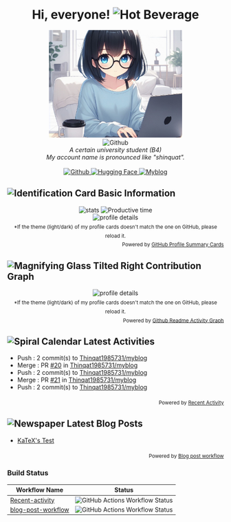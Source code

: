 <h1 align="center">Hi, everyone! <img src="https://raw.githubusercontent.com/Tarikul-Islam-Anik/Animated-Fluent-Emojis/master/Emojis/Food/Hot%20Beverage.png" alt="Hot Beverage" width="30" height="30" /></h1>

<div align="center">
  <img src="./images/_68106c07-2baa-43fd-bff9-4cad1716413b___.jpg" alt="Picture" height="250px"/>
  <br>
  <picture>
    <source
      srcset="https://readme-typing-svg.demolab.com?font=IBM+Plex+Mono&weight=600&pause=1000&color=FFFFFF&center=true&vCenter=true&random=false&width=435&lines=I'm+Thinqat+(Thinqat1985731)."
      alt="Typing SVG"
      media="(prefers-color-scheme: dark)"
    />
    <source
      srcset="https://readme-typing-svg.demolab.com?font=IBM+Plex+Mono&weight=600&pause=1000&color=000000&center=true&vCenter=true&random=false&width=435&lines=I'm+Thinqat+(Thinqat1985731)."
      alt="Typing SVG"
      media="(prefers-color-scheme: light)"
    />
    <img src="https://readme-typing-svg.demolab.com?font=IBM+Plex+Mono&weight=600&pause=1000&color=FFFFFF&random=false&width=435&lines=I'm+Thinqat+(Thinqat1985731)."  alt="Github"/>
  </picture>
  <br>
  <i>
      A certain university student (B4)<br>
      My account name is pronounced like "shinquat".<br>
  </i>
  <br>
  <a href="https://github.com/Thinqat1985731" target="_blank">
  <picture>
    <source
      srcset="https://img.shields.io/badge/GitHub-444444.svg?style=for-the-badge&logo=github"
      media="(prefers-color-scheme: dark)"
    />
    <source
      srcset="https://img.shields.io/badge/GitHub-000000.svg?style=for-the-badge&logo=github"
      media="(prefers-color-scheme: light)"
    />
    <img src="https://img.shields.io/badge/-Github-444444.svg?style=for-the-badge&logo=github" alt="Github"/>
  </picture>
  </a>
  <a href="https://huggingface.co/Thinqat1985731" target="_blank">
    <picture>
      <source
        srcset="https://img.shields.io/badge/Hugging_Face-444444.svg?style=for-the-badge"
        media="(prefers-color-scheme: dark)"
      />
      <source
        srcset="https://img.shields.io/badge/Hugging_Face-000000.svg?style=for-the-badge"
        media="(prefers-color-scheme: light)"
      />
      <img src="https://img.shields.io/badge/Hugging_Face-444444.svg?style=for-the-badge" alt="Hugging Face"/>
    </picture>
  </a>
  <a href="https://thinqat.vercel.app/" target="_blank">
    <picture>
    <source
      srcset="https://img.shields.io/badge/Myblog-444444.svg?style=for-the-badge&logo=nextdotjs"
      media="(prefers-color-scheme: dark)"
    />
    <source
      srcset="https://img.shields.io/badge/Myblog-000000.svg?style=for-the-badge&logo=nextdotjs"
      media="(prefers-color-scheme: light)"
    />
    <img src="https://img.shields.io/badge/Myblog-444444.svg?style=for-the-badge&logo=nextdotjs" alt="Myblog"/>
  </picture>
  </a>
</div>

<h2> <img src="https://raw.githubusercontent.com/Tarikul-Islam-Anik/Animated-Fluent-Emojis/master/Emojis/Objects/Identification%20Card.png" alt="Identification Card" width="25" height="25" /> Basic Information </h2>

<div align="center">
  <picture>
    <source
      srcset="http://github-profile-summary-cards.vercel.app/api/cards/stats?username=Thinqat1985731&theme=nord_dark"
      media="(prefers-color-scheme: dark)"
      height="160px"
    />
    <source
      srcset="http://github-profile-summary-cards.vercel.app/api/cards/stats?username=Thinqat1985731&theme=nord_bright"
      media="(prefers-color-scheme: light)"
      height="160px"
    />
    <img src="http://github-profile-summary-cards.vercel.app/api/cards/stats?username=Thinqat1985731" alt="stats"/>
  </picture>
  <picture>
    <source
      srcset="http://github-profile-summary-cards.vercel.app/api/cards/productive-time?username=Thinqat1985731&theme=nord_dark"
      media="(prefers-color-scheme: dark)"
      height="160px"
    />
    <source
      srcset="http://github-profile-summary-cards.vercel.app/api/cards/productive-time?username=Thinqat1985731&theme=nord_bright"
      media="(prefers-color-scheme: light)"
      height="160px"
    />
    <img src="http://github-profile-summary-cards.vercel.app/api/cards/stats?username=Thinqat1985731" alt="Productive time"/>
  </picture>
</div>

<div align="center">
  <picture>
    <source
      srcset="http://github-profile-summary-cards.vercel.app/api/cards/profile-details?username=Thinqat1985731&utcOffset=9&theme=nord_dark"
      media="(prefers-color-scheme: dark)"
      height="155px"
    />
    <source
      srcset="http://github-profile-summary-cards.vercel.app/api/cards/profile-details?username=Thinqat1985731&utcOffset=9&theme=nord_bright"
      media="(prefers-color-scheme: light)"
      height="155px"
    />
    <img src="http://github-profile-summary-cards.vercel.app/api/cards/profile-details?username=Thinqat1985731&utcOffset=9" alt="profile details"/>
  </picture>
</div>

<div align="center"><sub>
*If the theme (light/dark) of my profile cards doesn't match the one on GitHub, please reload it.
</sub></div>

<div align="right">
  <sub>
  Powered by <a href="https://github-profile-summary-cards.vercel.app/demo.html">GitHub Profile Summary Cards</a>
  </sub>
</div>

<h2> <img src="https://raw.githubusercontent.com/Tarikul-Islam-Anik/Animated-Fluent-Emojis/master/Emojis/Objects/Magnifying%20Glass%20Tilted%20Right.png" alt="Magnifying Glass Tilted Right" width="25" height="25" /> Contribution Graph </h2>

<div align="center">
  <picture>
    <source
      srcset="https://github-readme-activity-graph.vercel.app/graph?username=Thinqat1985731&bg_color=2e3440&color=ffffff&title_color=ffffff&line=8fbcbb&point=8fbcbb&radius=10&hide_border=true"
      media="(prefers-color-scheme: dark)"
      height="250px"
    />
    <source
      srcset="https://github-readme-activity-graph.vercel.app/graph?username=Thinqat1985731&bg_color=eceff4&color=000000&title_color=000000&line=8fbcbb&point=8fbcbb&radius=10&hide_border=true"
      media="(prefers-color-scheme: light)"
      height="250px"
    />
    <img src="http://github-profile-summary-cards.vercel.app/api/cards/profile-details?username=Thinqat1985731&utcOffset=9" alt="profile details"/>
  </picture>
</div>

<div align="center"><sub>
*If the theme (light/dark) of my profile cards doesn't match the one on GitHub, please reload it.
</sub></div>

<div align="right">
  <sub>
  Powered by <a href="https://github.com/Ashutosh00710/github-readme-activity-graph">Github Readme Activity Graph</a>
  </sub>
</div>

<h2><img src="https://raw.githubusercontent.com/Tarikul-Islam-Anik/Animated-Fluent-Emojis/master/Emojis/Objects/Spiral%20Calendar.png" alt="Spiral Calendar" width="25" height="25" /> Latest Activities</h2>

<!--RECENT_ACTIVITY:start-->
- Push : 2 commit(s) to [Thinqat1985731/myblog](https://github.com/Thinqat1985731/myblog)<br>
- Merge : PR [#20](https://github.com/Thinqat1985731/myblog/pull/20) in [Thinqat1985731/myblog](https://github.com/Thinqat1985731/myblog)<br>
- Push : 2 commit(s) to [Thinqat1985731/myblog](https://github.com/Thinqat1985731/myblog)<br>
- Merge : PR [#21](https://github.com/Thinqat1985731/myblog/pull/21) in [Thinqat1985731/myblog](https://github.com/Thinqat1985731/myblog)<br>
- Push : 2 commit(s) to [Thinqat1985731/myblog](https://github.com/Thinqat1985731/myblog)<br>
<!--RECENT_ACTIVITY:end-->

<div align="right">
  <sub>
  Powered by <a href="https://github.com/Readme-Workflows/recent-activity?tab=readme-ov-file">Recent Activity</a>
  </sub>
</div>
<h2><img src="https://raw.githubusercontent.com/Tarikul-Islam-Anik/Telegram-Animated-Emojis/main/Objects/Newspaper.webp" alt="Newspaper" width="25" height="25" /> Latest Blog Posts
</h2>

<!-- BLOG-POST-LIST:START -->
- [KaTeX&#39;s Test](https://thinqat.vercel.app/posts/katex)
<!-- BLOG-POST-LIST:END -->

<div align="right">
  <sub>
  Powered by <a href="https://github.com/gautamkrishnar/blog-post-workflow">Blog post workflow</a>
  </sub>
</div>

<h3>Build Status</h3>

<div align="center">

| Workflow Name    | Status      |
| ----------- |:-----------:|
| [Recent-activity](./.github/workflows/recent-activity.yml) | ![GitHub Actions Workflow Status](https://img.shields.io/github/actions/workflow/status/Thinqat1985731/Thinqat1985731/recent-activity.yml?style=flat-square&color=%230a70b4)|
| [blog-post-workflow](./.github/workflows/blog-post-workflow.yml) | ![GitHub Actions Workflow Status](https://img.shields.io/github/actions/workflow/status/Thinqat1985731/Thinqat1985731/blog-post-workflow.yml?style=flat-square&color=%230a70b4)|

</div>
